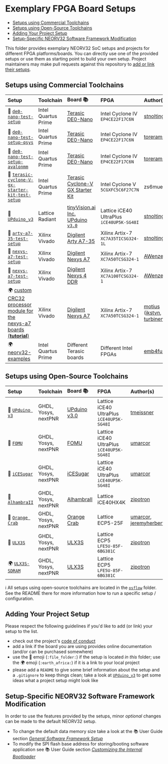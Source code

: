 # Exemplary FPGA Board Setups

* [Setups using Commercial Toolchains](#Setups-using-Commercial-Toolchains)
* [Setups using Open-Source Toolchains](#Setups-using-Open-Source-Toolchains)
* [Adding Your Project Setup](#Adding-Your-Project-Setup)
* [Setup-Specific NEORV32 Software Framework Modification](#Setup-Specific-NEORV32-Software-Framework-Modification)

This folder provides exemplary NEORV32 SoC setups and projects for different FPGA platforms/boards.
You can directly use one of the provided setups or use them as starting point to build your own setup.
Project maintainers may make pull requests against this repository to [add or link their setups](#Adding-Your-Project-Setup).


## Setups using Commercial Toolchains

| Setup | Toolchain | Board :books: | FPGA  | Author(s) |
|:------|:----------|:--------------|:------|:----------|
| :file_folder: [`de0-nano-test-setup`](https://github.com/stnolting/neorv32/tree/master/setups/quartus/de0-nano-test-setup) | Intel Quartus Prime | [Terasic DE0-Nano](https://www.terasic.com.tw/cgi-bin/page/archive.pl?Language=English&CategoryNo=139&No=593)                     | Intel Cyclone IV `EP4CE22F17C6N`          | [stnolting](https://github.com/stnolting) |
| :file_folder: [`de0-nano-test-setup-qsys`](quartus/de0-nano-test-setup-qsys) | Intel Quartus Prime | [Terasic DE0-Nano](https://www.terasic.com.tw/cgi-bin/page/archive.pl?Language=English&CategoryNo=139&No=593)                     | Intel Cyclone IV `EP4CE22F17C6N`          | [torerams](https://github.com/torerams) |
| :file_folder: [`de0-nano-test-setup-avalonmm`](quartus/de0-nano-test-setup-avalonmm-wrapper) | Intel Quartus Prime | [Terasic DE0-Nano](https://www.terasic.com.tw/cgi-bin/page/archive.pl?Language=English&CategoryNo=139&No=593)                     | Intel Cyclone IV `EP4CE22F17C6N`          | [torerams](https://github.com/torerams) |
| :file_folder: [`terasic-cyclone-V-gx-starter-kit-test-setup`](https://github.com/stnolting/neorv32/tree/master/setups/quartus/terasic-cyclone-V-gx-starter-kit-test-setup) | Intel Quartus Prime | [Terasic Cyclone-V GX Starter Kit](https://www.terasic.com.tw/cgi-bin/page/archive.pl?Language=English&CategoryNo=167&No=830) | Intel Cyclone V `5CGXFC5C6F27C7N` | zs6mue |
| :file_folder: [`UPduino_v3`](https://github.com/stnolting/neorv32/tree/master/setups/radiant/UPduino_v3)                   | Lattice Radiant     | [tinyVision.ai Inc. UPduino `v3.0`](https://www.tindie.com/products/tinyvision_ai/upduino-v30-low-cost-lattice-ice40-fpga-board/) | Lattice iCE40 UltraPlus `iCE40UP5K-SG48I` | [stnolting](https://github.com/stnolting) |
| :file_folder: [`arty-a7-35-test-setup`](https://github.com/stnolting/neorv32/tree/master/setups/vivado/arty-a7-test-setup) | Xilinx Vivado       | [Digilent Arty A7-35](https://reference.digilentinc.com/reference/programmable-logic/arty-a7/start)                               | Xilinx Artix-7 `XC7A35TICSG324-1L`        | [stnolting](https://github.com/stnolting) |
| :file_folder: [`nexys-a7-test-setup`](https://github.com/stnolting/neorv32/tree/master/setups/vivado/nexys-a7-test-setup)  | Xilinx Vivado       | [Digilent Nexys A7](https://reference.digilentinc.com/reference/programmable-logic/nexys-a7/start)                                | Xilinx Artix-7 `XC7A50TCSG324-1`          | [AWenzel83](https://github.com/AWenzel83) |
| :file_folder: [`nexys-a7-test-setup`](https://github.com/stnolting/neorv32/tree/master/setups/vivado/nexys-a7-test-setup)  | Xilinx Vivado       | [Digilent Nexys 4 DDR](https://reference.digilentinc.com/reference/programmable-logic/nexys-4-ddr/start)                          | Xilinx Artix-7 `XC7A100TCSG324-1`         | [AWenzel83](https://github.com/AWenzel83) |
| :earth_africa: [custom CRC32 processor module for the nexys-a7 boards (**tutorial**)](https://github.com/motius/neorv32/tree/add-custom-crc32-module) | Xilinx Vivado | [Digilent Nexys A7](https://reference.digilentinc.com/reference/programmable-logic/nexys-a7/start)                    | Xilinx Artix-7 `XC7A50TCSG324-1`          | [motius](https://github.com/motius) ([ikstvn](https://github.com/ikstvn), [turbinenreiter](https://github.com/turbinenreiter)) |
| :earth_africa: [neorv32-examples](https://github.com/emb4fun/neorv32-examples) | Intel Quartus Prime | Different Terasic boards  | Different Intel FPGAs | [emb4fun](https://github.com/emb4fun) |


## Setups using Open-Source Toolchains

| Setup | Toolchain | Board :books: | FPGA  | Author(s) |
|:------|:----------|:--------------|:------|:----------|
| :file_folder: [`UPduino v3`](https://github.com/stnolting/neorv32/tree/master/setups/osflow)  | GHDL, Yosys, nextPNR | [UPduino v3.0](https://www.tindie.com/products/tinyvision_ai/upduino-v30-low-cost-lattice-ice40-fpga-board/) | Lattice iCE40 UltraPlus `iCE40UP5K-SG48I` | [tmeissner](https://github.com/tmeissner) |
| :file_folder: [`FOMU`](https://github.com/stnolting/neorv32/tree/master/setups/osflow)        | GHDL, Yosys, nextPNR | [FOMU](https://tomu.im/fomu.html)                                                                            | Lattice iCE40 UltraPlus `iCE40UP5K-SG48I` | [umarcor](https://github.com/umarcor) |
| :file_folder: [`iCESugar`](https://github.com/stnolting/neorv32/tree/master/setups/osflow)    | GHDL, Yosys, nextPNR | [iCESugar](https://github.com/wuxx/icesugar/blob/master/README_en.md)                                        | Lattice iCE40 UltraPlus `iCE40UP5K-SG48I` | [umarcor](https://github.com/umarcor) |
| :file_folder: [`AlhambraII`](https://github.com/stnolting/neorv32/tree/master/setups/osflow)  | GHDL, Yosys, nextPNR | [AlhambraII](https://alhambrabits.com/alhambra/)                                                             | Lattice iCE40HX4K                         | [zipotron](https://github.com/zipotron) |
| :file_folder: [`Orange Crab`](https://github.com/stnolting/neorv32/tree/master/setups/osflow) | GHDL, Yosys, nextPNR | [Orange Crab](https://github.com/gregdavill/OrangeCrab)                                                      | Lattice ECP5-25F                          | [umarcor](https://github.com/umarcor), [jeremyherbert](https://github.com/jeremyherbert) |
| :file_folder: [`ULX3S`](https://github.com/stnolting/neorv32/tree/master/setups/osflow)       | GHDL, Yosys, nextPNR | [ULX3S](https://radiona.org/ulx3s/)                                                                          | Lattice ECP5 `LFE5U-85F-6BG381C`          | [zipotron](https://github.com/zipotron) |
| :earth_africa: [`ULX3S-SDRAM`](https://github.com/zipotron/neorv32-complex-setups)            | GHDL, Yosys, nextPNR | [ULX3S](https://radiona.org/ulx3s/)                                                                          | Lattice ECP5 `LFE5U-85F-6BG381C`          | [zipotron](https://github.com/zipotron) |

:information_source: All setups using open-source toolchains are located in the
[`osflow`](https://github.com/stnolting/neorv32/tree/master/setups/osflow) folder.
See the README there for more information how to run a specific setup / configuration.


## Adding Your Project Setup

Please respect the following guidelines if you'd like to add (or link) your setup to the list.

* check out the project's [code of conduct](https://github.com/stnolting/neorv32/tree/master/CODE_OF_CONDUCT.md)
* add a link if the board you are using provides online documentation (and/or can be purchased somewhere)
* use the :file_folder: emoji (`:file_folder:`) if the setup is located *in this* folder; use the :earth_africa:
emoji (`:earth_africa:`) if it is a link to your local project
* please add a `README` to give some brief information about the setup and a `.gitignore` to keep things clean;
take a look at [`UPduino_v3`](https://github.com/stnolting/neorv32/tree/master/setups/radiant/UPduino_v3) to get some ideas what a project setup might look like


## Setup-Specific NEORV32 Software Framework Modification

In order to use the features provided by the setups, minor *optional* changes can be made to the default NEORV32 setup.

* To change the default data memory size take a look at the :books: User Guide section
[_General Software Framework Setup_](https://stnolting.github.io/neorv32/ug/#_general_software_framework_setup)
* To modify the SPI flash base address for storing/booting software application see :books: User Guide section
[_Customizing the Internal Bootloader_](https://stnolting.github.io/neorv32/ug/#_customizing_the_internal_bootloader)
